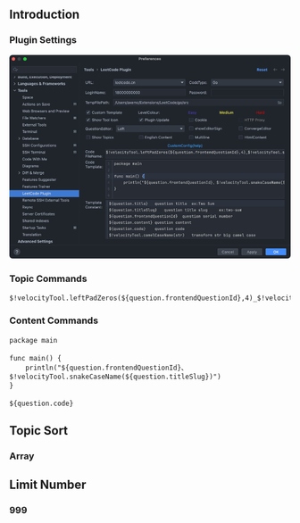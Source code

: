 ## Introduction

### Plugin Settings
![img](./src/leetcode/img/go-settings.png)

### Topic Commands
```shell
$!velocityTool.leftPadZeros(${question.frontendQuestionId},4)_$!velocityTool.snakeCaseName(${question.titleSlug})
```

### Content Commands
```shell
package main

func main() {
	println("${question.frontendQuestionId}、$!velocityTool.snakeCaseName(${question.titleSlug})")
}

${question.code}
```

## Topic Sort

### Array

## Limit Number

### 999
